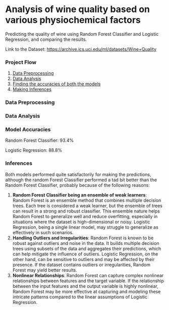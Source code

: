 # Analysis of wine quality based on various physiochemical factors
Predicting the quality of wine using Random Forest Classifier and Logistic Regression, and comparing the results.

Link to the Dataset: https://archive.ics.uci.edu/ml/datasets/Wine+Quality

### Project Flow
1. [Data Preprocessing](#data-preprocessing) 
2. [Data Analysis](#data-analysis)
3. [Finding the accuracies of both the models](#model-accuracies)
4. [Making Inferences](#inferences)

### Data Preprocessing
### Data Analysis

### Model Accuracies

Random Forest Classifier: 93.4%

Logistic Regression: 88.8%

### Inferences

Both models performed quite satisfactorily for making the predictions, although the random Forest Classifier performed a tad bit better than the Random Forest Classifier, probably because of the following reasons:
1. **Random Forest Classifier being an ensemble of weak learners**: Random Forest is an ensemble method that combines multiple decision trees. Each tree is considered a weak learner, but the ensemble of trees can result in a strong and robust classifier. This ensemble nature helps Random Forest to generalize well and reduce overfitting, especially in situations where the dataset is high-dimensional or noisy. Logistic Regression, being a single linear model, may struggle to generalize as effectively in such scenarios.
2. **Handling Outliers and Irregularities**: Random Forest is known to be robust against outliers and noise in the data. It builds multiple decision trees using subsets of the data and aggregates their predictions, which can help mitigate the influence of outliers. Logistic Regression, on the other hand, can be sensitive to outliers and may be affected by their presence. If the dataset contains outliers or irregularities, Random Forest may yield better results.
3. **Nonlinear Relationships**: Random Forest can capture complex nonlinear relationships between features and the target variable. If the relationship between the input features and the output variable is highly nonlinear, Random Forest may be more effective at capturing and modeling these intricate patterns compared to the linear assumptions of Logistic Regression.

